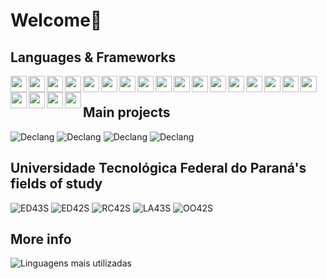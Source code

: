# Welcome👋

## Languages & Frameworks

<img width="26px" align="left" src="https://cdn.jsdelivr.net/gh/devicons/devicon@latest/icons/javascript/javascript-original.svg" />
<img width="26px" align="left" src="https://cdn.jsdelivr.net/gh/devicons/devicon@latest/icons/typescript/typescript-original.svg" />
<img width="26px" align="left" src="https://cdn.jsdelivr.net/gh/devicons/devicon@latest/icons/html5/html5-original.svg" />
<img width="26px" align="left" src="https://cdn.jsdelivr.net/gh/devicons/devicon@latest/icons/css3/css3-original.svg" />
<img width="26px" align="left" src="https://cdn.jsdelivr.net/gh/devicons/devicon@latest/icons/npm/npm-original-wordmark.svg" />
<img width="26px" align="left" src="https://cdn.jsdelivr.net/gh/devicons/devicon@latest/icons/sass/sass-original.svg" />
<img width="26px" align="left" src="https://cdn.jsdelivr.net/gh/devicons/devicon@latest/icons/angular/angular-original.svg" />
<img width="26px" align="left" src="https://cdn.jsdelivr.net/gh/devicons/devicon@latest/icons/java/java-original.svg" />
<img width="26px" align="left" src="https://cdn.jsdelivr.net/gh/devicons/devicon@latest/icons/quarkus/quarkus-original.svg" />
<img width="26px" align="left" src="https://cdn.jsdelivr.net/gh/devicons/devicon@latest/icons/hibernate/hibernate-original.svg" />
<img width="26px" align="left" src="https://cdn.jsdelivr.net/gh/devicons/devicon@latest/icons/postgresql/postgresql-original.svg" />
<img width="26px" align="left" src="https://cdn.jsdelivr.net/gh/devicons/devicon@latest/icons/microsoftsqlserver/microsoftsqlserver-original.svg" />
<img width="26px" align="left" src="https://cdn.jsdelivr.net/gh/devicons/devicon@latest/icons/git/git-original.svg" />
<img width="26px" align="left" src="https://cdn.jsdelivr.net/gh/devicons/devicon@latest/icons/gitlab/gitlab-original.svg" />
<img width="26px" align="left" src="https://cdn.jsdelivr.net/gh/devicons/devicon@latest/icons/github/github-original.svg" />
<img width="26px" align="left" src="https://cdn.jsdelivr.net/gh/devicons/devicon@latest/icons/jenkins/jenkins-original.svg" />
<img width="26px" align="left" src="https://cdn.jsdelivr.net/gh/devicons/devicon@latest/icons/docker/docker-original.svg" />
<img width="26px" align="left" src="https://cdn.jsdelivr.net/gh/devicons/devicon@latest/icons/googlecloud/googlecloud-original.svg" />
<img width="26px" align="left" src="https://cdn.jsdelivr.net/gh/devicons/devicon@latest/icons/amazonwebservices/amazonwebservices-original-wordmark.svg" />
<img width="26px" align="left" src="https://cdn.jsdelivr.net/gh/devicons/devicon@latest/icons/c/c-original.svg" />
<img width="26px" align="left" src="https://cdn.jsdelivr.net/gh/devicons/devicon@latest/icons/linux/linux-original.svg" />

<br />

## Main projects

![Declang](https://github-readme-stats.vercel.app/api/pin/?username=andreytondo&repo=declang&theme=dark)
![Declang](https://github-readme-stats.vercel.app/api/pin/?username=andreytondo&repo=kanby&theme=dark)
![Declang](https://github-readme-stats.vercel.app/api/pin/?username=andreytondo&repo=design-patterns&theme=dark)
![Declang](https://github-readme-stats.vercel.app/api/pin/?username=andreytondo&repo=assiste-logo&theme=dark)

## Universidade Tecnológica Federal do Paraná's fields of study
![ED43S](https://github-readme-stats.vercel.app/api/pin/?username=andreytondo&repo=ED43S&theme=dark)
![ED42S](https://github-readme-stats.vercel.app/api/pin/?username=andreytondo&repo=ED42S&theme=dark)
![RC42S](https://github-readme-stats.vercel.app/api/pin/?username=andreytondo&repo=RC42S&theme=dark)
![LA43S](https://github-readme-stats.vercel.app/api/pin/?username=andreytondo&repo=LA43S&theme=dark)
![OO42S](https://github-readme-stats.vercel.app/api/pin/?username=andreytondo&repo=OO42S&theme=dark)


## More info

![Linguagens mais utilizadas](https://github-readme-stats.vercel.app/api/top-langs/?username=andreytondo&layout=compact&theme=dark)
